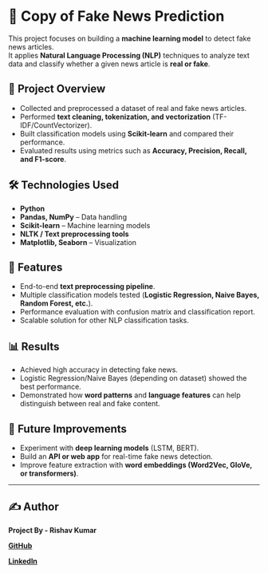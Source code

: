 # 📰 Copy of Fake News Prediction

This project focuses on building a **machine learning model** to detect fake news articles.  
It applies **Natural Language Processing (NLP)** techniques to analyze text data and classify whether a given news article is **real or fake**.

## 📌 Project Overview
- Collected and preprocessed a dataset of real and fake news articles.  
- Performed **text cleaning, tokenization, and vectorization** (TF-IDF/CountVectorizer).  
- Built classification models using **Scikit-learn** and compared their performance.  
- Evaluated results using metrics such as **Accuracy, Precision, Recall, and F1-score**.  

## 🛠️ Technologies Used
- **Python**  
- **Pandas, NumPy** – Data handling  
- **Scikit-learn** – Machine learning models  
- **NLTK / Text preprocessing tools**  
- **Matplotlib, Seaborn** – Visualization  

## 🚀 Features
- End-to-end **text preprocessing pipeline**.  
- Multiple classification models tested (**Logistic Regression, Naive Bayes, Random Forest, etc.**).  
- Performance evaluation with confusion matrix and classification report.  
- Scalable solution for other NLP classification tasks.  

## 📊 Results
- Achieved high accuracy in detecting fake news.  
- Logistic Regression/Naive Bayes (depending on dataset) showed the best performance.  
- Demonstrated how **word patterns** and **language features** can help distinguish between real and fake content.  

## 🔮 Future Improvements
- Experiment with **deep learning models** (LSTM, BERT).  
- Build an **API or web app** for real-time fake news detection.  
- Improve feature extraction with **word embeddings (Word2Vec, GloVe, or transformers)**.  

---

## ✍️ Author  
**Project By -   Rishav Kumar**  

**[GitHub](https://github.com/RishavKumar26)**  

**[LinkedIn](https://www.linkedin.com/in/rishav-kumar-8315b324a/)**  

